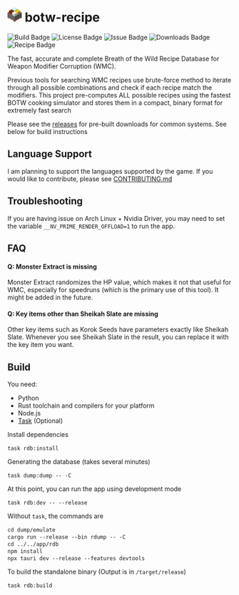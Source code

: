 # ![logo](app/rdb/src-tauri/icons/32x32.png) botw-recipe

![Build Badge](https://img.shields.io/github/check-runs/Pistonite/botw-recipe/main)
![License Badge](https://img.shields.io/github/license/Pistonite/botw-recipe)
![Issue Badge](https://img.shields.io/github/issues/Pistonite/botw-recipe)
![Downloads Badge](https://img.shields.io/github/downloads/Pistonite/botw-recipe/total)
![Recipe Badge](https://img.shields.io/endpoint?url=https://raw.githubusercontent.com/Pistonite/botw-recipe/main/dump/emulate/badge.json)

The fast, accurate and complete Breath of the Wild Recipe Database for Weapon Modifier Corruption (WMC).

Previous tools for searching WMC recipes use brute-force method to iterate through all possible combinations and check if each recipe match the modifiers. This project pre-computes ALL possible recipes using the fastest BOTW cooking simulator and stores them in a compact, binary format for extremely fast search

Please see the [releases](https://github.com/Pistonite/botw-recipe/releases) for pre-built downloads for common systems. See below for build instructions

## Language Support
I am planning to support the languages supported by the game. 
If you would like to contribute, please see [CONTRIBUTING.md](app/rdb/src/i18n/CONTRIBUTING.md)

## Troubleshooting
If you are having issue on Arch Linux + Nvidia Driver, you may need to set the variable `__NV_PRIME_RENDER_OFFLOAD=1` to run the app.

## FAQ

#### Q: Monster Extract is missing
Monster Extract randomizes the HP value, which makes it not that useful for WMC, especially for speedruns (which is the primary use of this tool).
It might be added in the future.

#### Q: Key items other than Sheikah Slate are missing
Other key items such as Korok Seeds have parameters exactly like Sheikah Slate. Whenever you see Sheikah Slate in the result, you can replace it with the key item you want.

## Build
You need:
- Python
- Rust toolchain and compilers for your platform
- Node.js
- [Task](https://taskfile.dev/#/installation) (Optional)

Install dependencies
```
task rdb:install
```
Generating the database (takes several minutes)
```
task dump:dump -- -C
```
At this point, you can run the app using development mode
```
task rdb:dev -- --release
```

Without `task`, the commands are
```
cd dump/emulate
cargo run --release --bin rdump -- -C
cd ../../app/rdb
npm install
npx tauri dev --release --features devtools
```

To build the standalone binary (Output is in `/target/release`)
```
task rdb:build
```
